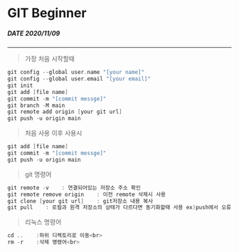 # GIT Beginner
##### DATE 2020/11/09
------------
>가장 처음 시작할때
```C
git config --global user.name "[your name]"
git config --global user.email "[your email]"
git init
git add [file name]
git commit -m "[commit messge]"
git branch -M main
git remote add origin [your git url]
git push -u origin main
```
>처음 사용 이후 사용시
```C
git add [file name]
git commit -m "[commit messge]"
git push -u origin main
```
>git 명령어
```C
git remote -v    : 연결되어있는 저장소 주소 확인
git remote remove origin    : 이전 remote 삭제시 사용
git clone [your git url]    : git저장소 내용 복사
git pull    : 로컬과 원격 저장소의 상태가 다르다면 동기화할때 사용 ex)push에서 오류 발생시 사용
```
>리눅스 명령어
```C
cd ..    :하위 디렉토리로 이동<br>
rm -r    :삭제 명령어<br>
```
